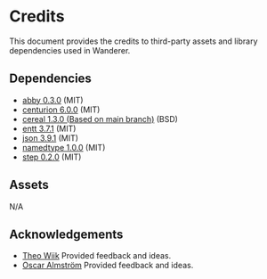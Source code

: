 # Credits

This document provides the credits to third-party assets and library dependencies used in Wanderer.

## Dependencies

* [abby 0.3.0](https://github.com/albin-johansson/abby) (MIT)
* [centurion 6.0.0](https://github.com/albin-johansson/centurion) (MIT)
* [cereal 1.3.0 (Based on main branch)](https://github.com/USCiLab/cereal) (BSD)
* [entt 3.7.1](https://github.com/skypjack/entt) (MIT)
* [json 3.9.1](https://github.com/nlohmann/json) (MIT)
* [namedtype 1.0.0](https://github.com/joboccara/NamedType) (MIT)
* [step 0.2.0](https://github.com/albin-johansson/step) (MIT)

## Assets

N/A

## Acknowledgements

- [Theo Wiik](https://github.com/theowiik) Provided feedback and ideas.
- [Oscar Almström](https://github.com/oscaralmstrom) Provided feedback and ideas.